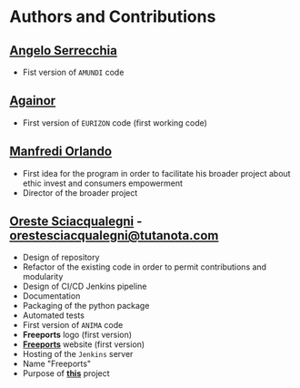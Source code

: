 # Authors and Contributions

## [Angelo Serrecchia](https://github.com/SerAngelo)
- Fist version of `AMUNDI` code

## [Againor](https://github.com/Againor)
- First version of `EURIZON` code (first working code)

## [Manfredi Orlando](https://github.com/ManfrediO)
- First idea for the program in order to facilitate his broader project about 
  ethic invest and consumers empowerment
- Director of the broader project

## [Oreste Sciacqualegni](https://github.com/GVoreste) - <orestesciacqualegni@tutanota.com>
- Design of repository
- Refactor of the existing code in order to permit contributions and modularity
- Design of CI/CD Jenkins pipeline
- Documentation
- Packaging of the python package
- Automated tests
- First version of `ANIMA` code
- **Freeports** logo (first version)
- [**Freeports**](https://www.freeports.org) website (first version)
- Hosting of the `Jenkins` server
- Name "Freeports"
- Purpose of [**this**](https://github.com/GVoreste/analysis_finance_reports) project


